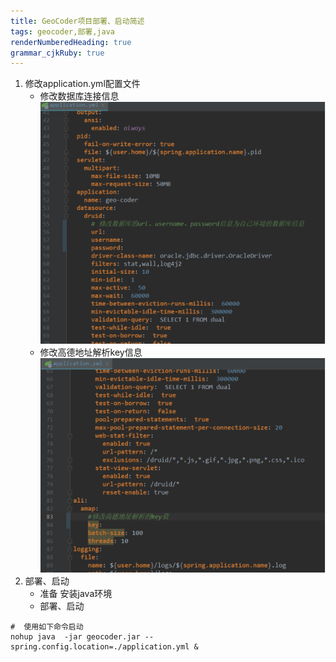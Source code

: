 ```yaml
---
title: GeoCoder项目部署、启动简述
tags: geocoder,部署,java
renderNumberedHeading: true
grammar_cjkRuby: true
---
```


 1. 修改application.yml配置文件
    - 修改数据库连接信息
 ![修改数据库连接信息](./images/image-20200722152256257.png)
    - 修改高德地址解析key信息
  ![修改高德地址解析key](./images/image-20200722152326535.png)
 2. 部署、启动
    - 准备
      安装java环境
    -  部署、启动
``` shell?linenums
#  使用如下命令启动
nohup java  -jar geocoder.jar --spring.config.location=./application.yml &
```

